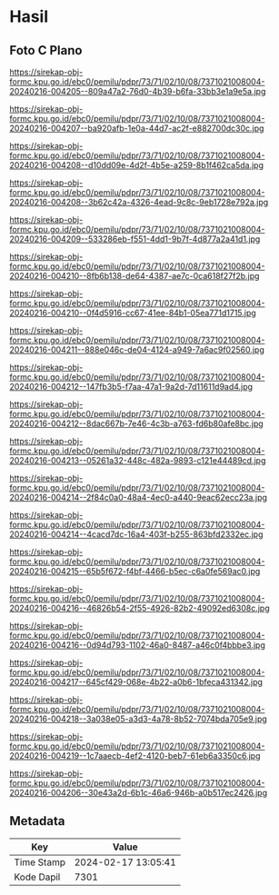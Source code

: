 # Hasil

## Foto C Plano

https://sirekap-obj-formc.kpu.go.id/ebc0/pemilu/pdpr/73/71/02/10/08/7371021008004-20240216-004205--809a47a2-76d0-4b39-b6fa-33bb3e1a9e5a.jpg

https://sirekap-obj-formc.kpu.go.id/ebc0/pemilu/pdpr/73/71/02/10/08/7371021008004-20240216-004207--ba920afb-1e0a-44d7-ac2f-e882700dc30c.jpg

https://sirekap-obj-formc.kpu.go.id/ebc0/pemilu/pdpr/73/71/02/10/08/7371021008004-20240216-004208--d10dd09e-4d2f-4b5e-a259-8b1f462ca5da.jpg

https://sirekap-obj-formc.kpu.go.id/ebc0/pemilu/pdpr/73/71/02/10/08/7371021008004-20240216-004208--3b62c42a-4326-4ead-9c8c-9eb1728e792a.jpg

https://sirekap-obj-formc.kpu.go.id/ebc0/pemilu/pdpr/73/71/02/10/08/7371021008004-20240216-004209--533286eb-f551-4dd1-9b7f-4d877a2a41d1.jpg

https://sirekap-obj-formc.kpu.go.id/ebc0/pemilu/pdpr/73/71/02/10/08/7371021008004-20240216-004210--8fb6b138-de64-4387-ae7c-0ca618f27f2b.jpg

https://sirekap-obj-formc.kpu.go.id/ebc0/pemilu/pdpr/73/71/02/10/08/7371021008004-20240216-004210--0f4d5916-cc67-41ee-84b1-05ea771d1715.jpg

https://sirekap-obj-formc.kpu.go.id/ebc0/pemilu/pdpr/73/71/02/10/08/7371021008004-20240216-004211--888e046c-de04-4124-a949-7a6ac9f02560.jpg

https://sirekap-obj-formc.kpu.go.id/ebc0/pemilu/pdpr/73/71/02/10/08/7371021008004-20240216-004212--147fb3b5-f7aa-47a1-9a2d-7d11611d9ad4.jpg

https://sirekap-obj-formc.kpu.go.id/ebc0/pemilu/pdpr/73/71/02/10/08/7371021008004-20240216-004212--8dac667b-7e46-4c3b-a763-fd6b80afe8bc.jpg

https://sirekap-obj-formc.kpu.go.id/ebc0/pemilu/pdpr/73/71/02/10/08/7371021008004-20240216-004213--05261a32-448c-482a-9893-c121e44489cd.jpg

https://sirekap-obj-formc.kpu.go.id/ebc0/pemilu/pdpr/73/71/02/10/08/7371021008004-20240216-004214--2f84c0a0-48a4-4ec0-a440-9eac62ecc23a.jpg

https://sirekap-obj-formc.kpu.go.id/ebc0/pemilu/pdpr/73/71/02/10/08/7371021008004-20240216-004214--4cacd7dc-16a4-403f-b255-863bfd2332ec.jpg

https://sirekap-obj-formc.kpu.go.id/ebc0/pemilu/pdpr/73/71/02/10/08/7371021008004-20240216-004215--65b5f672-f4bf-4466-b5ec-c6a0fe569ac0.jpg

https://sirekap-obj-formc.kpu.go.id/ebc0/pemilu/pdpr/73/71/02/10/08/7371021008004-20240216-004216--46826b54-2f55-4926-82b2-49092ed6308c.jpg

https://sirekap-obj-formc.kpu.go.id/ebc0/pemilu/pdpr/73/71/02/10/08/7371021008004-20240216-004216--0d94d793-1102-46a0-8487-a46c0f4bbbe3.jpg

https://sirekap-obj-formc.kpu.go.id/ebc0/pemilu/pdpr/73/71/02/10/08/7371021008004-20240216-004217--645cf429-068e-4b22-a0b6-1bfeca431342.jpg

https://sirekap-obj-formc.kpu.go.id/ebc0/pemilu/pdpr/73/71/02/10/08/7371021008004-20240216-004218--3a038e05-a3d3-4a78-8b52-7074bda705e9.jpg

https://sirekap-obj-formc.kpu.go.id/ebc0/pemilu/pdpr/73/71/02/10/08/7371021008004-20240216-004219--1c7aaecb-4ef2-4120-beb7-61eb6a3350c6.jpg

https://sirekap-obj-formc.kpu.go.id/ebc0/pemilu/pdpr/73/71/02/10/08/7371021008004-20240216-004206--30e43a2d-6b1c-46a6-946b-a0b517ec2426.jpg


## Metadata

| Key        | Value               |
| ---------- | ------------------- |
| Time Stamp | 2024-02-17 13:05:41 |
| Kode Dapil | 7301                |



